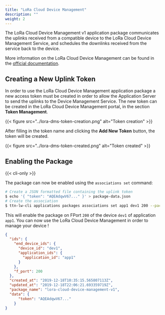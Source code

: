 ```yaml
---
title: "LoRa Cloud Device Management"
description: ""
weight: 2
---
```


The LoRa Cloud Device Management v1 application package communicates the uplinks received from a compatible device to the LoRa Cloud Device Management Service, and schedules the downlinks received from the service back to the device.

More information on the LoRa Cloud Device Management can be found in the [official documentation](https://www.loracloud.com/documentation/device_management?url=overview.html).

## Creating a New Uplink Token

In order to use the LoRa Cloud Device Management application package a new access token must be created in order to allow the Application Server to send the uplinks to the Device Management Service. The new token can be created in the LoRa Cloud Device Management portal, in the section **Token Management**.

{{< figure src="../lora-dms-token-creation.png" alt="Token creation" >}}

After filling in the token name and clicking the **Add New Token** button, the token will be created.

{{< figure src="../lora-dms-token-created.png" alt="Token created" >}}

## Enabling the Package

{{< cli-only >}}

The package can now be enabled using the `associations set` command:

```bash
# Create a JSON formatted file containing the uplink token
$ echo '{ "token": "AQEAdqwV67..." }' > package-data.json
# Create the association
$ ttn-lw-cli applications packages associations set app1 dev1 200 --package-name lora-cloud-device-management-v1 --data-local-file package-data.json
```

This will enable the package on FPort `200` of the device `dev1` of application `app1`. You can now use the LoRa Cloud Device Management in order to manage your device !

```json
{
  "ids": {
    "end_device_ids": {
      "device_id": "dev1",
      "application_ids": {
        "application_id": "app1"
      }
    },
    "f_port": 200
  },
  "created_at": "2019-12-18T10:35:15.565807113Z",
  "updated_at": "2019-12-18T22:06:21.693359719Z",
  "package_name": "lora-cloud-device-management-v1",
  "data": {
      "token": "AQEAdqwV67..."
    }
}
```
